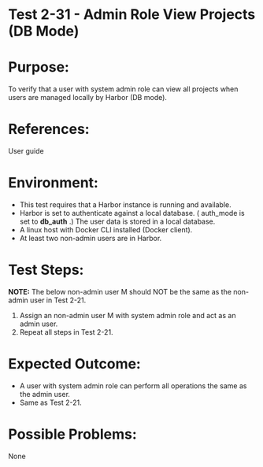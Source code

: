 Test 2-31 - Admin Role View Projects (DB Mode)
=======

# Purpose:

To verify that a user with system admin role can view all projects when users are managed locally by Harbor (DB mode).

# References:
User guide

# Environment:
* This test requires that a Harbor instance is running and available.
* Harbor is set to authenticate against a local database. ( auth_mode is set to **db_auth** .) The user data is stored in a local database.
* A linux host with Docker CLI installed (Docker client).
* At least two non-admin users are in Harbor.

# Test Steps:

**NOTE:** The below non-admin user M should NOT be the same as the non-admin user in Test 2-21.

1. Assign an non-admin user M with system admin role and act as an admin user.
2. Repeat all steps in Test 2-21.

# Expected Outcome:

* A user with system admin role can perform all operations the same as the admin user.
* Same as Test 2-21.

# Possible Problems:
None